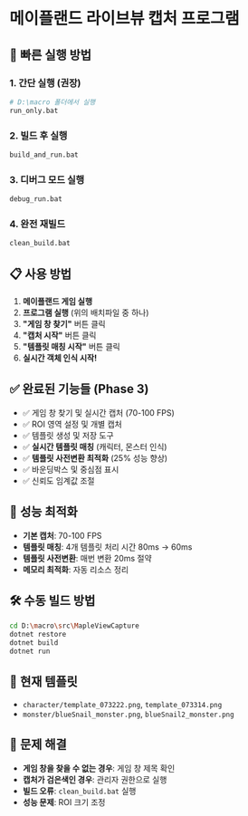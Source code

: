 # 메이플랜드 라이브뷰 캡처 프로그램

## 🚀 빠른 실행 방법

### 1. 간단 실행 (권장)
```bash
# D:\macro 폴더에서 실행
run_only.bat
```

### 2. 빌드 후 실행
```bash
build_and_run.bat
```

### 3. 디버그 모드 실행
```bash
debug_run.bat
```

### 4. 완전 재빌드
```bash
clean_build.bat
```

## 📋 사용 방법
1. **메이플랜드 게임 실행**
2. **프로그램 실행** (위의 배치파일 중 하나)
3. **"게임 창 찾기"** 버튼 클릭
4. **"캡처 시작"** 버튼 클릭
5. **"템플릿 매칭 시작"** 버튼 클릭
6. **실시간 객체 인식 시작!**

## ✅ 완료된 기능들 (Phase 3)
- ✅ 게임 창 찾기 및 실시간 캡처 (70-100 FPS)
- ✅ ROI 영역 설정 및 개별 캡처
- ✅ 템플릿 생성 및 저장 도구
- ✅ **실시간 템플릿 매칭** (캐릭터, 몬스터 인식)
- ✅ **템플릿 사전변환 최적화** (25% 성능 향상)
- ✅ 바운딩박스 및 중심점 표시
- ✅ 신뢰도 임계값 조절

## 🎯 성능 최적화
- **기본 캡처**: 70-100 FPS
- **템플릿 매칭**: 4개 템플릿 처리 시간 80ms → 60ms
- **템플릿 사전변환**: 매번 변환 20ms 절약
- **메모리 최적화**: 자동 리소스 정리

## 🛠️ 수동 빌드 방법
```bash
cd D:\macro\src\MapleViewCapture
dotnet restore
dotnet build
dotnet run
```

## 📁 현재 템플릿
- `character/template_073222.png`, `template_073314.png`
- `monster/blueSnail_monster.png`, `blueSnail2_monster.png`

## 🔧 문제 해결
- **게임 창을 찾을 수 없는 경우**: 게임 창 제목 확인
- **캡처가 검은색인 경우**: 관리자 권한으로 실행
- **빌드 오류**: `clean_build.bat` 실행
- **성능 문제**: ROI 크기 조정
